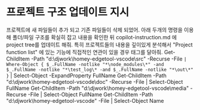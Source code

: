# 프로젝트 구조 업데이트 지시
프로젝트에 새 파일들이 추가 되고 기존 파일들이 삭제 되었어.
아래 두개의 명령을 이용해 폴더/파일 구조를 확실히 잡고 내용을 확인한 뒤 copilot-instruction.md 에 project tree를 업데이트 해줘.
특히 프로젝트들의 내용을 깊이있게 분석해서 "Project function list" 에 있는 기능에 직접적인 연관이 있을  경우 태그를 달아줘.
Get-ChildItem -Path "d:\djwork\homey-edgetool-vscode\src" -Recurse -File `
| Where-Object { $_.FullName -notlike "*\node_modules\*" -and $_.FullName -notlike "*\test_log\* -and $_.FullName -notlike "*\out\*" } `
| Select-Object -ExpandProperty FullName
Get-ChildItem -Path "d:\djwork\homey-edgetool-vscode\doc" -Recurse -File | Select-Object FullName
Get-ChildItem -Path "d:\djwork\homey-edgetool-vscode\media" -Recurse -File | Select-Object FullName
Get-ChildItem -Path "d:\djwork\homey-edgetool-vscode" -File | Select-Object Name